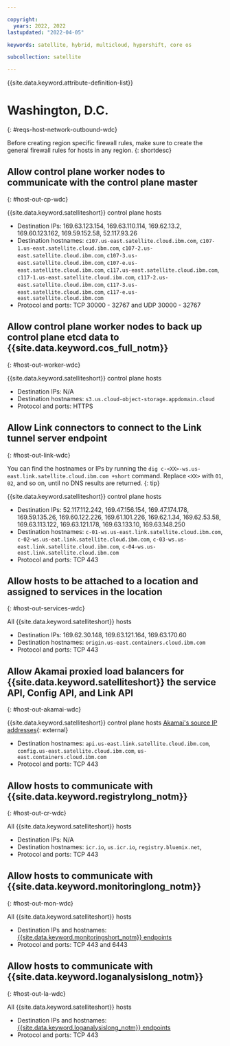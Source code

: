 ```yaml
---

copyright:
  years: 2022, 2022
lastupdated: "2022-04-05"

keywords: satellite, hybrid, multicloud, hypershift, core os

subcollection: satellite

---
```


{{site.data.keyword.attribute-definition-list}}

# Washington, D.C.
{: #reqs-host-network-outbound-wdc}

Before creating region specific firewall rules, make sure to create the general firewall rules for hosts in any region.
{: shortdesc}




## Allow control plane worker nodes to communicate with the control plane master
{: #host-out-cp-wdc}

{{site.data.keyword.satelliteshort}} control plane hosts
* Destination IPs:  169.63.123.154, 169.63.110.114, 169.62.13.2, 169.60.123.162, 169.59.152.58, 52.117.93.26  
* Destination hostnames:  `c107.us-east.satellite.cloud.ibm.com`, `c107-1.us-east.satellite.cloud.ibm.com`, `c107-2.us-east.satellite.cloud.ibm.com`, `c107-3.us-east.satellite.cloud.ibm.com`, `c107-e.us-east.satellite.cloud.ibm.com`, `c117.us-east.satellite.cloud.ibm.com`, `c117-1.us-east.satellite.cloud.ibm.com`, `c117-2.us-east.satellite.cloud.ibm.com`, `c117-3.us-east.satellite.cloud.ibm.com`, `c117-e.us-east.satellite.cloud.ibm.com` 
* Protocol and ports: TCP 30000 - 32767 and UDP 30000 - 32767

## Allow control plane worker nodes to back up control plane etcd data to {{site.data.keyword.cos_full_notm}}
{: #host-out-worker-wdc}

{{site.data.keyword.satelliteshort}} control plane hosts
* Destination IPs:   N/A
* Destination hostnames: `s3.us.cloud-object-storage.appdomain.cloud`
* Protocol and ports: HTTPS

## Allow Link connectors to connect to the Link tunnel server endpoint
{: #host-out-link-wdc}

You can find the hostnames or IPs by running the `dig c-<XX>-ws.us-east.link.satellite.cloud.ibm.com +short` command. Replace `<XX>` with `01`, `02`, and so on, until no DNS results are returned.
{: tip}

{{site.data.keyword.satelliteshort}} control plane hosts
* Destination IPs: 52.117.112.242, 169.47.156.154, 169.47.174.178, 169.59.135.26, 169.60.122.226, 169.61.101.226, 169.62.1.34, 169.62.53.58, 169.63.113.122, 169.63.121.178, 169.63.133.10, 169.63.148.250 
* Destination hostnames: `c-01-ws.us-east.link.satellite.cloud.ibm.com`, `c-02-ws.us-eat.link.satellite.cloud.ibm.com`, `c-03-ws.us-east.link.satellite.cloud.ibm.com`, `c-04-ws.us-east.link.satellite.cloud.ibm.com`
* Protocol and ports: TCP 443

## Allow hosts to be attached to a location and assigned to services in the location
{: #host-out-services-wdc}

All {{site.data.keyword.satelliteshort}} hosts
* Destination IPs: 169.62.30.148, 169.63.121.164, 169.63.170.60  
* Destination hostnames: `origin.us-east.containers.cloud.ibm.com` 
* Protocol and ports: TCP 443

## Allow Akamai proxied load balancers for {{site.data.keyword.satelliteshort}} the service API, Config API, and Link API
{: #host-out-akamai-wdc}

{{site.data.keyword.satelliteshort}} control plane hosts
 [Akamai's source IP addresses](https://github.com/IBM-Cloud/kube-samples/tree/master/akamai/gtm-liveness-test){: external} 
* Destination hostnames: `api.us-east.link.satellite.cloud.ibm.com`, `config.us-east.satellite.cloud.ibm.com`, `us-east.containers.cloud.ibm.com` 
* Protocol and ports: TCP 443

## Allow hosts to communicate with {{site.data.keyword.registrylong_notm}}
{: #host-out-cr-wdc}

All {{site.data.keyword.satelliteshort}} hosts
* Destination IPs: N/A
* Destination hostnames: `icr.io`, `us.icr.io`, `registry.bluemix.net`,
* Protocol and ports: TCP 443

## Allow hosts to communicate with {{site.data.keyword.monitoringlong_notm}}
{: #host-out-mon-wdc}

All {{site.data.keyword.satelliteshort}} hosts
* Destination IPs and hostnames: [{{site.data.keyword.monitoringshort_notm}} endpoints](/docs/monitoring?topic=monitoring-endpoints)
* Protocol and ports: TCP 443 and 6443

## Allow hosts to communicate with {{site.data.keyword.loganalysislong_notm}}
{: #host-out-la-wdc}

All {{site.data.keyword.satelliteshort}} hosts
* Destination IPs and hostnames: [{{site.data.keyword.loganalysislong_notm}} endpoints](/docs/log-analysis?topic=log-analysis-endpoints#endpoints_api_public)
* Protocol and ports: TCP 443


